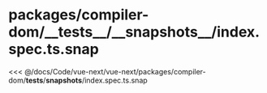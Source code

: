 # packages/compiler-dom/\_\_tests\_\_/\_\_snapshots\_\_/index.spec.ts.snap

<<< @/docs/Code/vue-next/vue-next/packages/compiler-dom/__tests__/__snapshots__/index.spec.ts.snap
